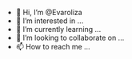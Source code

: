 - 👋 Hi, I’m @Evaroliza
- 👀 I’m interested in ...
- 🌱 I’m currently learning ...
- 💞️ I’m looking to collaborate on ...
- 📫 How to reach me ...

<!---
Evaroli/Evaroli is a ✨ special ✨ repository because its `README.md` (this file) appears on your GitHub profile.
You can click the Preview link to take a look at your changes.
--->
